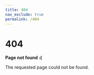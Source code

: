 ```yaml
---
title: 404
nav_exclude: true
permalink: /404
---
```


# 404
**Page not found :(**

The requested page could not be found.
